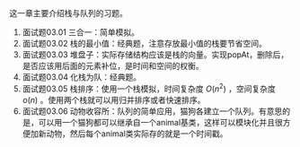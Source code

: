 这一章主要介绍栈与队列的习题。

1. 面试题03.01 三合一：简单模拟。
2. 面试题03.02 栈的最小值：经典题，注意存放最小值的栈要节省空间。
3. 面试题03.03 堆盘子：实际存储结构应该是栈的向量。实现popAt，删除后，是否应该用后面的元素补位，是时间和空间的权衡。
4. 面试题03.04 化栈为队：经典题。
5. 面试题03.05 栈排序：使用一个栈模拟，时间复杂度 $O(n^2)$ ，空间复杂度 $o(n)$ 。使用两个栈就可以用归并排序或者快速排序。
6. 面试题03.06 动物收容所：队列的简单应用，猫狗各建立一个队列。有意思的是，可以用一个猫狗都可以继承自一个animal基类，这样可以模块化并且很方便加新动物，然后每个animal类实际存的就是一个时间戳。